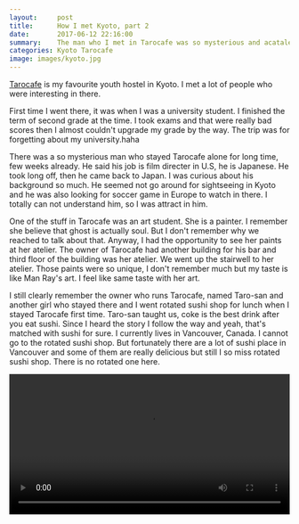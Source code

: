 ```yaml
---
layout:     post
title:      How I met Kyoto, part 2
date:       2017-06-12 22:16:00
summary:    The man who I met in Tarocafe was so mysterious and acatalepsy for me.
categories: Kyoto Tarocafe
image: images/kyoto.jpg
---
```


[Tarocafe](http://tarocafe.jp/en) is my favourite youth hostel in Kyoto. I met a lot of people who were interesting in there.


First time I went there, it was when I was a university student. I finished the term of second grade at the time. I took exams and that were really bad scores then I almost couldn't upgrade my grade by the way. The trip was for forgetting about my university.haha


There was a so mysterious man who stayed Tarocafe alone for long time, few weeks already. He said his job is film directer in U.S, he is Japanese. He took long off, then he came back to Japan. I was curious about his background so much. He seemed not go around for sightseeing in Kyoto and he was also looking for soccer game in Europe to watch in there. I totally can not understand him, so I was attract in him.


One of the stuff in Tarocafe was an art student. She is a painter. I remember she believe that ghost is actually soul. But I don't remember why we reached to talk about that. Anyway, I had the opportunity to see her paints at her atelier. The owner of Tarocafe had another building for his bar and third floor of the building was her atelier. We went up the stairwell to her atelier. Those paints were so unique, I don't remember much but my taste is like Man Ray's art. I feel like same taste with her art.


I still clearly remember the owner who runs Tarocafe, named Taro-san and another girl who stayed there and I went rotated sushi shop for lunch when I stayed Tarocafe first time.
Taro-san taught us, coke is the best drink after you eat sushi. Since I heard the story I follow the way and yeah, that's matched with sushi for sure.
I currently lives in Vancouver, Canada. I cannot go to the rotated sushi shop. But fortunately there are a lot of sushi place in Vancouver and some of them are really delicious but still I so miss rotated sushi shop. There is no rotated one here.

<video width="100%" name="tarocafe" src="https://ikuto0608.github.io/images/tarocafe.mov"></video>
